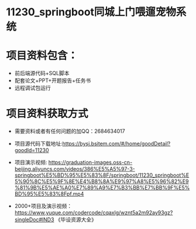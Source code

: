 #  11230_springboot同城上门喂遛宠物系统
 
# 项目资料包含：
* 前后端源代码+SQL脚本
* 配套论文+PPT+开题报告+任务书
* 远程调试包运行

# 项目资料获取方式
* 需要资料或者有任何问题的加QQ：2684634017
* 项目源代码下载地址:https://bysj.bsitem.com/#/home/goodDetail?goodId=11230

* 项目演示视频:  https://graduation-images.oss-cn-beijing.aliyuncs.com/videos/386%E5%A5%97-3-springboot%E5%BD%95%E5%83%8F/springboot/11230_springboot%E5%90%8C%E5%9F%8E%E4%B8%8A%E9%97%A8%E5%96%82%E9%81%9B%E5%AE%A0%E7%89%A9%E7%B3%BB%E7%BB%9F%E5%BD%95%E5%83%8Fpf.mp4



* 2000+项目及演示视频：https://www.yuque.com/codercode/cqaxlg/wznt5a2m92ay93gz?singleDoc#lND3 《毕设资源大全》








